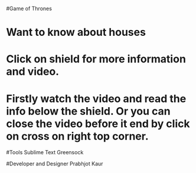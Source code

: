 #Game of Thrones

# Want to know about houses 
# Click on shield for more information and video.

# Firstly watch the video and read the info below the shield. Or you can close the video before it end by click on cross on right top corner.

#Tools
Sublime Text
Greensock

#Developer and Designer
Prabhjot Kaur

